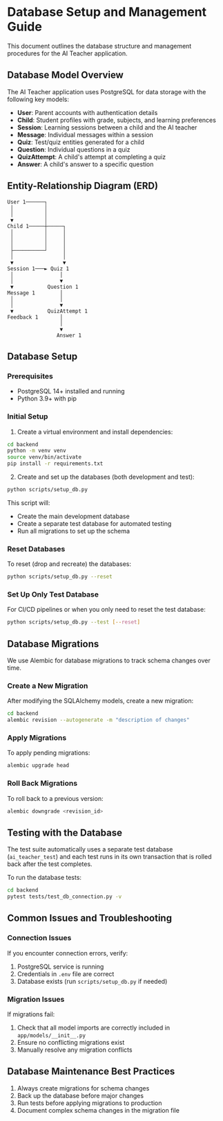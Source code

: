 # Database Setup and Management Guide

This document outlines the database structure and management procedures for the AI Teacher application.

## Database Model Overview

The AI Teacher application uses PostgreSQL for data storage with the following key models:

- **User**: Parent accounts with authentication details
- **Child**: Student profiles with grade, subjects, and learning preferences
- **Session**: Learning sessions between a child and the AI teacher
- **Message**: Individual messages within a session
- **Quiz**: Test/quiz entities generated for a child
- **Question**: Individual questions in a quiz
- **QuizAttempt**: A child's attempt at completing a quiz
- **Answer**: A child's answer to a specific question

## Entity-Relationship Diagram (ERD)

```
User 1──────┐
 │          │
 │          │
 ▼          │
Child 1─────┼─────┐
 │          │     │
 │          │     │
 │          │     │
 ├──────────┘     │
 │                │
 ▼                ▼
Session 1───► Quiz 1
 │               │
 │               ▼
 ▼           Question 1
Message 1        │
 │               │
 │               ▼
 ▼           QuizAttempt 1
Feedback 1       │
                 │
                 ▼
                Answer 1
```

## Database Setup

### Prerequisites

- PostgreSQL 14+ installed and running
- Python 3.9+ with pip

### Initial Setup

1. Create a virtual environment and install dependencies:

```bash
cd backend
python -m venv venv
source venv/bin/activate
pip install -r requirements.txt
```

2. Create and set up the databases (both development and test):

```bash
python scripts/setup_db.py
```

This script will:
- Create the main development database
- Create a separate test database for automated testing
- Run all migrations to set up the schema

### Reset Databases

To reset (drop and recreate) the databases:

```bash
python scripts/setup_db.py --reset
```

### Set Up Only Test Database

For CI/CD pipelines or when you only need to reset the test database:

```bash
python scripts/setup_db.py --test [--reset]
```

## Database Migrations

We use Alembic for database migrations to track schema changes over time.

### Create a New Migration

After modifying the SQLAlchemy models, create a new migration:

```bash
cd backend
alembic revision --autogenerate -m "description of changes"
```

### Apply Migrations

To apply pending migrations:

```bash
alembic upgrade head
```

### Roll Back Migrations

To roll back to a previous version:

```bash
alembic downgrade <revision_id>
```

## Testing with the Database

The test suite automatically uses a separate test database (`ai_teacher_test`) and each test runs in its own transaction that is rolled back after the test completes.

To run the database tests:

```bash
cd backend
pytest tests/test_db_connection.py -v
```

## Common Issues and Troubleshooting

### Connection Issues

If you encounter connection errors, verify:
1. PostgreSQL service is running
2. Credentials in `.env` file are correct
3. Database exists (run `scripts/setup_db.py` if needed)

### Migration Issues

If migrations fail:
1. Check that all model imports are correctly included in `app/models/__init__.py`
2. Ensure no conflicting migrations exist
3. Manually resolve any migration conflicts

## Database Maintenance Best Practices

1. Always create migrations for schema changes
2. Back up the database before major changes
3. Run tests before applying migrations to production
4. Document complex schema changes in the migration file
